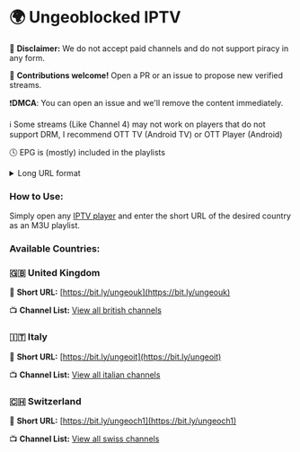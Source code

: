 # 🌍 Ungeoblocked IPTV  

🚫 **Disclaimer:** We do not accept paid channels and do not support piracy in any form.  

🤝 **Contributions welcome!** Open a PR or an issue to propose new verified streams.  

❗**DMCA**: You can open an issue and we'll remove the content immediately.

ℹ️ Some streams (Like Channel 4) may not work on players that do not support DRM, I recommend OTT TV (Android TV) or OTT Player (Android)

🕓 EPG is (mostly) included in the playlists

<details>
<summary>Long URL format</summary>


`https://raw.githubusercontent.com/matte-oss/iptv-ungeoblocked/main/countries/COUNTRY.m3u`  
*(Replace "COUNTRY" with the country code, e.g., UK, IT,...)*  
</details>

### **How to Use:**  
Simply open any [IPTV player](https://github.com/iptv-org/awesome-iptv?tab=readme-ov-file#apps) and enter the short URL of the desired country as an M3U playlist.  

### **Available Countries:**  

### 🇬🇧 United Kingdom  
🔗 **Short URL:** [https://bit.ly/ungeouk](https://bit.ly/ungeouk)  

📺 **Channel List:** [View all british channels](https://github.com/matte-oss/iptv-ungeoblocked/blob/main/ch-list/uk.md)  

### 🇮🇹 Italy
🔗 **Short URL:** [https://bit.ly/ungeoit](https://bit.ly/ungeoit)

📺 **Channel List:** [View all italian channels](https://github.com/matte-oss/iptv-ungeoblocked/blob/main/ch-list/it.md)  

### 🇨🇭 Switzerland
🔗 **Short URL:** [https://bit.ly/ungeoch1](https://bit.ly/ungeoch1)

📺 **Channel List:** [View all swiss channels](https://github.com/matte-oss/iptv-ungeoblocked/blob/main/ch-list/ch.md)  
